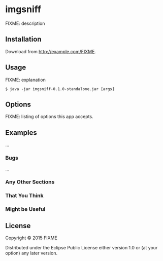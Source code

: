 # imgsniff

FIXME: description

## Installation

Download from http://example.com/FIXME.

## Usage

FIXME: explanation

    $ java -jar imgsniff-0.1.0-standalone.jar [args]

## Options

FIXME: listing of options this app accepts.

## Examples

...

### Bugs

...

### Any Other Sections
### That You Think
### Might be Useful

## License

Copyright © 2015 FIXME

Distributed under the Eclipse Public License either version 1.0 or (at
your option) any later version.
